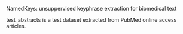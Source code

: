 NamedKeys: unsuppervised keyphrase extraction for biomedical text


test_abstracts is a test dataset extracted from PubMed online access articles. 
